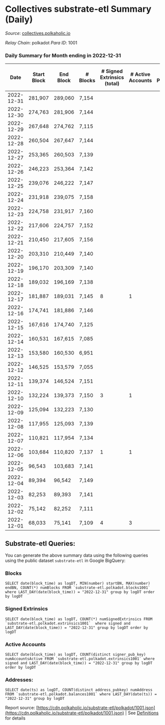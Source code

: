# Collectives substrate-etl Summary (Daily)

_Source_: [collectives.polkaholic.io](https://collectives.polkaholic.io)

*Relay Chain*: polkadot
*Para ID*: 1001



### Daily Summary for Month ending in 2022-12-31


| Date | Start Block | End Block | # Blocks | # Signed Extrinsics (total) | # Active Accounts | # Passive | # New | # Addresses with Balances | # Events | # Transfers | # XCM Transfers In | # XCM Transfers Out |
| ---- | ----------- | --------- | -------- | --------------------------- | ----------------- | --------- | ----- | ------------------------- | -------- | ----------- | ------------------ | ------------------- |
| 2022-12-31 | 281,907 | 289,060 | 7,154  |  |  |  |  | 17 | 14,312 |   |   |   |
| 2022-12-30 | 274,763 | 281,906 | 7,144  |  |  |  |  |  | 14,292 |   |   |   |
| 2022-12-29 | 267,648 | 274,762 | 7,115  |  |  |  |  |  | 14,234 |   |   |   |
| 2022-12-28 | 260,504 | 267,647 | 7,144  |  |  |  |  |  | 14,292 |   |   |   |
| 2022-12-27 | 253,365 | 260,503 | 7,139  |  |  |  |  |  | 14,282 |   |   |   |
| 2022-12-26 | 246,223 | 253,364 | 7,142  |  |  |  |  |  | 14,294 |   | 1 ($13.52) |   |
| 2022-12-25 | 239,076 | 246,222 | 7,147  |  |  |  |  |  | 14,298 |   |   |   |
| 2022-12-24 | 231,918 | 239,075 | 7,158  |  |  |  |  |  | 14,320 |   |   |   |
| 2022-12-23 | 224,758 | 231,917 | 7,160  |  |  |  |  |  | 14,324 |   |   |   |
| 2022-12-22 | 217,606 | 224,757 | 7,152  |  |  |  |  |  | 14,308 |   |   |   |
| 2022-12-21 | 210,450 | 217,605 | 7,156  |  |  |  |  |  | 14,316 |   |   |   |
| 2022-12-20 | 203,310 | 210,449 | 7,140  |  |  |  |  |  | 14,284 |   |   |   |
| 2022-12-19 | 196,170 | 203,309 | 7,140  |  |  |  |  |  | 14,284 |   |   |   |
| 2022-12-18 | 189,032 | 196,169 | 7,138  |  |  |  |  |  | 14,279 |   |   |   |
| 2022-12-17 | 181,887 | 189,031 | 7,145  | 8 | 1 |  |  |  | 14,302 |   |   |   |
| 2022-12-16 | 174,741 | 181,886 | 7,146  |  |  |  |  |  | 14,296 |   |   |   |
| 2022-12-15 | 167,616 | 174,740 | 7,125  |  |  |  |  |  | 14,254 |   |   |   |
| 2022-12-14 | 160,531 | 167,615 | 7,085  |  |  |  |  |  | 14,174 |   |   |   |
| 2022-12-13 | 153,580 | 160,530 | 6,951  |  |  |  |  |  | 13,906 |   |   |   |
| 2022-12-12 | 146,525 | 153,579 | 7,055  |  |  |  |  |  | 14,114 |   |   |   |
| 2022-12-11 | 139,374 | 146,524 | 7,151  |  |  |  |  |  | 14,306 |   |   |   |
| 2022-12-10 | 132,224 | 139,373 | 7,150  | 3 | 1 |  |  |  | 14,307 |   |   |   |
| 2022-12-09 | 125,094 | 132,223 | 7,130  |  |  |  |  |  | 14,264 |   |   |   |
| 2022-12-08 | 117,955 | 125,093 | 7,139  |  |  |  |  |  | 14,282 |   |   |   |
| 2022-12-07 | 110,821 | 117,954 | 7,134  |  |  |  |  |  | 14,272 |   |   |   |
| 2022-12-06 | 103,684 | 110,820 | 7,137  | 1 | 1 |  |  |  | 14,285 |   | 1 ($6.61) |   |
| 2022-12-05 | 96,543 | 103,683 | 7,141  |  |  |  |  |  | 14,286 |   |   |   |
| 2022-12-04 | 89,394 | 96,542 | 7,149  |  |  |  |  |  | 14,302 |   |   |   |
| 2022-12-03 | 82,253 | 89,393 | 7,141  |  |  |  |  |  | 14,286 |   |   |   |
| 2022-12-02 | 75,142 | 82,252 | 7,111  |  |  |  |  |  | 14,226 |   |   |   |
| 2022-12-01 | 68,033 | 75,141 | 7,109  | 4 | 3 |  |  |  | 14,254 | 1 ($5.43) | 3 ($44.66) |   |

## Substrate-etl Queries:
You can generate the above summary data using the following queries using the public dataset `substrate-etl` in Google BigQuery:


### Blocks
```
SELECT date(block_time) as logDT, MIN(number) startBN, MAX(number) endBN, COUNT(*) numBlocks FROM `substrate-etl.polkadot.blocks1001`  where LAST_DAY(date(block_time)) = "2022-12-31" group by logDT order by logDT
```


### Signed Extrinsics
```
SELECT date(block_time) as logDT, COUNT(*) numSignedExtrinsics FROM `substrate-etl.polkadot.extrinsics1001`  where signed and LAST_DAY(date(block_time)) = "2022-12-31" group by logDT order by logDT
```


### Active Accounts
```
SELECT date(block_time) as logDT, COUNT(distinct signer_pub_key) numAccountsActive FROM `substrate-etl.polkadot.extrinsics1001` where signed and LAST_DAY(date(block_time)) = "2022-12-31" group by logDT order by logDT
```


### Addresses:
```
SELECT date(ts) as logDT, COUNT(distinct address_pubkey) numAddress FROM `substrate-etl.polkadot.balances1001` where LAST_DAY(date(ts)) = "2022-12-31" group by logDT
```



Report source: [https://cdn.polkaholic.io/substrate-etl/polkadot/1001.json](https://cdn.polkaholic.io/substrate-etl/polkadot/1001.json) | See [Definitions](/DEFINITIONS.md) for details
